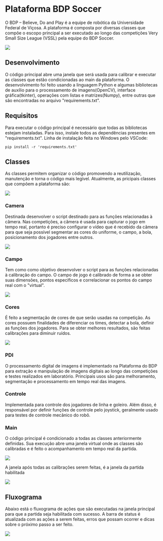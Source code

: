 # Plataforma BDP Soccer
O BDP – Believe, Do and Play é a equipe de robótica da Universidade Federal de Viçosa. A plataforma é composta por diversas classes que compõe o escopo principal a ser executado ao longo das competições Very Small Size League (VSSL) pela equipe do BDP Soccer.

  <img src="img_BDP.png">


## Desenvolvimento
O código principal abre uma janela que será usada para calibrar e executar as classes que estão condicionadas ao main da plataforma. O desenvolvimento foi feito usando a linguagem Python e algumas bibliotecas de auxílio para o processamento de imagens(OpenCV), interface gráfica(tkinter), operações com listas e matrizes(Numpy), entre outras que são encontradas no arquivo "requirements.txt".


## Requisitos
Para executar o código principal é necessário que todas as bibliotecas estejam instaladas. Para isso, instale todos as dependências presentes em "requirements.txt". Linha de instalação feita no Windows pelo VSCode:

    pip install -r 'requirements.txt'


## Classes
As classes permitem organizar o código promovendo a reutilização, manutenção e torna o código mais legível. Atualmente, as pricipais classes que compõem a plataforma são:

  <img src="Classes.png">

### Camera
Destinada desenvolver o script destinado para as funções relacionadas à câmera. Nas competições, a câmera é usada para capturar o jogo em tempo real, portanto é preciso configurar o vídeo que é recebido da câmera para que seja possível segmentar as cores do uniforme, o campo, a bola, posicionamento dos jogadores entre outros.

  <img src="Janela_Camera.png">


### Campo
Tem como como objetivo desenvolver o script para as funções relacionadas à calibração do campo. O campo de jogo é calibrado de forma a se obter suas dimensões, pontos específicos  e correlacionar os pontos do campo real com o "virtual".

  <img src="Janela_Campo.png">


### Cores
É feito a segmentação de cores de que serão usadas na competição. As cores possuem finalidades de diferenciar os times, detectar a bola, definir as funções dos jogadores. Para se obter melhores resultados, são feitas calibrações para diminuir ruídos.

  <img src="Janela_cores.png">


### PDI
O processamento digital de imagens é implementado na Plataforma do BDP para extração e manipulação de imagens digitais ao longo das competições e testes realizados em laboratório. Principais usos são para melhoramento, segmentação e processamento em tempo real das imagens.


### Controle
Implementada para controle dos jogadores de linha e goleiro. Além disso, é responsável por definir funções de controle pelo joystick, geralmente usado para testes de controle mecânico do robô.


### Main
O código principal é condicionado a todas as classes anteriormente definidas. Sua execução abre uma janela virtual onde as classes são calibradas e é feito o acompanhamento em tempo real da partida.

  <img src="Janela_inicial.png">


A janela após todas as calibrações serem feitas, é a janela da partida habilitada

  <img src="Janela_Partida.png">



## Fluxograma
Abaixo está o fluxograma de ações que são executadas na janela principal para que a partida seja habilitada com sucesso. A barra de status é atualizada com as ações a serem feitas, erros que possam ocorrer e dicas sobre o próximo passo a ser feito.

  <img src="Fluxograma_BDP.png">



